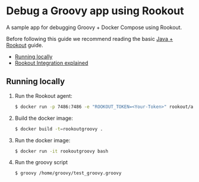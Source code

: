 # Debug a Groovy app using Rookout

A sample app for debugging Groovy + Docker Compose using Rookout.

Before following this guide we recommend reading the basic [Java + Rookout] guide.

* [Running locally](#running-locally)
* [Rookout Integration explained](#rookout-integration-explained)
## Running locally
1. Run the Rookout agent:
    ``` bash
    $ docker run -p 7486:7486 -e "ROOKOUT_TOKEN=<Your-Token>" rookout/agent
    ```
2. Build the docker image:
	```bash
	$ docker build -t=rookoutgroovy .
	```
3. Run the docker image:
    ```bash
    $ docker run -it rookoutgroovy bash
    ```
4. Run the groovy script
	```bash
    $ groovy /home/groovy/test_groovy.groovy
    ```
	
[Java + Rookout]: https://docs.rookout.com/docs/installation-java.html
[here]: https://github.com/tipsy/javalin/
[maven central]: https://mvnrepository.com/artifact/com.rookout/rook
